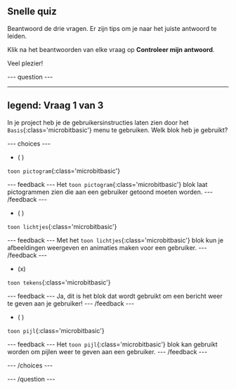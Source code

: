 ## Snelle quiz

Beantwoord de drie vragen. Er zijn tips om je naar het juiste antwoord te leiden.

Klik na het beantwoorden van elke vraag op **Controleer mijn antwoord**.

Veel plezier!

--- question ---

***

## legend: Vraag 1 van 3

In je project heb je de gebruikersinstructies laten zien door het `Basis`{:class='microbitbasic'} menu te gebruiken. Welk blok heb je gebruikt?

--- choices ---

- ( )

`toon pictogram`{:class='microbitbasic'}

--- feedback ---
Het `toon pictogram`{:class='microbitbasic'} blok laat pictogrammen zien die aan een gebruiker getoond moeten worden.
--- /feedback ---

- ( )

`toon lichtjes`{:class='microbitbasic'}

--- feedback ---
Met het `toon lichtjes`{:class='microbitbasic'} blok kun je afbeeldingen weergeven en animaties maken voor een gebruiker.
--- /feedback ---

- (x)

`toon tekens`{:class='microbitbasic'}

--- feedback ---
Ja, dit is het blok dat wordt gebruikt om een bericht weer te geven aan je gebruiker!
--- /feedback ---

- ( )

`toon pijl`{:class='microbitbasic'}

--- feedback ---
Het `toon pijl`{:class='microbitbasic'} blok kan gebruikt worden om pijlen weer te geven aan een gebruiker.
--- /feedback ---

--- /choices ---

--- /question ---
